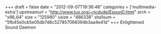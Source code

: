 +++
draft = false
date = "2012-09-07T19:36:48"
categories = ['multimedia-extra']
upstreamurl = "http://www.tux.org/~ricdude/EsounD.html"
arch = "x86_64"
size = "125980"
usize = "486338"
sha1sum = "5fb45e0cb5e05db7d8c527857068394b3aa4e41d"
+++
Enlightened Sound Daemon
